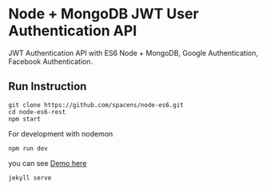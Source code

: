 # Node + MongoDB JWT User Authentication API
JWT Authentication API with ES6 Node + MongoDB, Google Authentication, Facebook Authentication.

## Run Instruction
```
git clone https://github.com/spacens/node-es6.git
cd node-es6-rest
npm start
```

For development with nodemon
```
npm run dev
```

you can see [Demo here](https://agile-thicket-20112.herokuapp.com)
```
jekyll serve
```